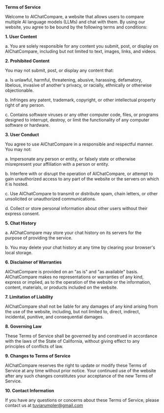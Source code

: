 **Terms of Service**

Welcome to AIChatCompare, a website that allows users to compare multiple AI language models (LLMs) and chat with them. By using our website, you agree to be bound by the following terms and conditions:

**1. User Content**

a. You are solely responsible for any content you submit, post, or display on AIChatCompare, including but not limited to text, images, links, and videos.

**2. Prohibited Content**

You may not submit, post, or display any content that:

a. Is unlawful, harmful, threatening, abusive, harassing, defamatory, libelous, invasive of another's privacy, or racially, ethnically or otherwise objectionable.

b. Infringes any patent, trademark, copyright, or other intellectual property right of any person.

c. Contains software viruses or any other computer code, files, or programs designed to interrupt, destroy, or limit the functionality of any computer software or hardware.

**3. User Conduct**

You agree to use AIChatCompare in a responsible and respectful manner. You may not:

a. Impersonate any person or entity, or falsely state or otherwise misrepresent your affiliation with a person or entity.

b. Interfere with or disrupt the operation of AIChatCompare, or attempt to gain unauthorized access to any part of the website or the servers on which it is hosted.

c. Use AIChatCompare to transmit or distribute spam, chain letters, or other unsolicited or unauthorized communications.

d. Collect or store personal information about other users without their express consent.

**5. Chat History**

a. AIChatCompare may store your chat history on its servers for the purpose of providing the service.

b. You may delete your chat history at any time by clearing your browser's local storage.

**6. Disclaimer of Warranties**

AIChatCompare is provided on an "as is" and "as available" basis. AIChatCompare makes no representations or warranties of any kind, express or implied, as to the operation of the website or the information, content, materials, or products included on the website.

**7. Limitation of Liability**

AIChatCompare shall not be liable for any damages of any kind arising from the use of the website, including, but not limited to, direct, indirect, incidental, punitive, and consequential damages.

**8. Governing Law**

These Terms of Service shall be governed by and construed in accordance with the laws of the State of California, without giving effect to any principles of conflicts of law.

**9. Changes to Terms of Service**

AIChatCompare reserves the right to update or modify these Terms of Service at any time without prior notice. Your continued use of the website after any such changes constitutes your acceptance of the new Terms of Service.

**10. Contact Information**

If you have any questions or concerns about these Terms of Service, please contact us at tuviarumpler@gmail.com
